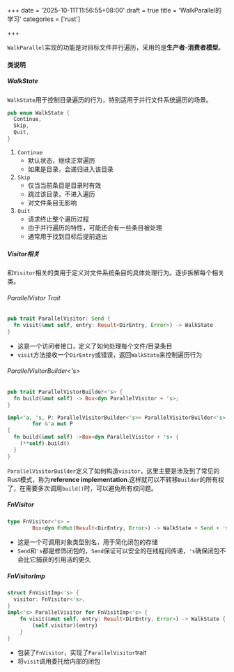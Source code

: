 +++
date = '2025-10-11T11:56:55+08:00'
draft = true
title = 'WalkParallel的学习'
categories = ['rust']

+++

`WalkParallel`实现的功能是对目标文件并行遍历，采用的是**生产者-消费者模型**。

#### 类说明

##### WalkState

`WalkState`用于控制目录遍历的行为，特别适用于并行文件系统遍历的场景。

```rust
pub enum WalkState {
  Continue,
  Skip,
  Quit,
}
```

1. `Continue`
   * 默认状态，继续正常遍历
   * 如果是目录，会递归进入该目录
2. `Skip`
   * 仅当当前条目是目录时有效
   * 跳过该目录，不进入遍历
   * 对文件条目无影响
3. `Quit`
   * 请求终止整个遍历过程
   * 由于并行遍历的特性，可能还会有一些条目被处理
   * 通常用于找到目标后提前退出

##### Visitor相关

和`Visitor`相关的类用于定义对文件系统条目的具体处理行为。逐步拆解每个相关类。

###### ParallelVistor Trait

```rust
pub trait ParallelVisitor: Send {
  fn visit(&mut self, entry: Result<DirEntry, Error>) -> WalkState
}
```

* 这是一个访问者接口，定义了如何处理每个文件/目录条目
* `visit`方法接收一个`DirEntry`或错误，返回`WalkState`来控制遍历行为

###### ParallelVisitorBuilder<'s>

```rust
pub trait ParallelVistorBuilder<'s> {
  fn build(&mut self) -> Box<dyn ParallelVisitor + 's>;
}

impl<'a, 's, P: ParallelVisitorBuilder<'s>> ParallelVisitorBuilder<'s> 
		for &'a mut P
{
  fn build(&mut self) ->Box<dyn ParallelVisitor + 's> {
    (**self).build()
  }
}
```

`ParallelVisitorBuilder`定义了如何构造`visitor`，这里主要是涉及到了常见的Rust模式，称为**reference implementation**.这样就可以不转移`Builder`的所有权了，在需要多次调用`build()`时，可以避免所有权问题。

##### FnVisitor

```rust
type FnVisitor<'s> = 
		Box<dyn FnMut(Result<DirEntry, Error>) -> WalkState + Send + 's>;
```

* 这是一个可调用对象类型别名，用于简化闭包的存储
* `Send`和`'s`都是修饰闭包的，`Send`保证可以安全的在线程间传递，`'s`确保闭包不会比它捕获的引用活的更久

##### FnVisitorImp

```rust
struct FnVisitImp<'s> {
  visitor: FnVisitor<'s>,
}
impl<'s> ParallelVisitor for FnVisitImp<'s> {
    fn visit(&mut self, entry: Result<DirEntry, Error>) -> WalkState {
        (self.visitor)(entry)
    }
}
```

* 包装了`FnVisitor`，实现了`ParallelVisitor`trait
* 将`visit`调用委托给内部的闭包
